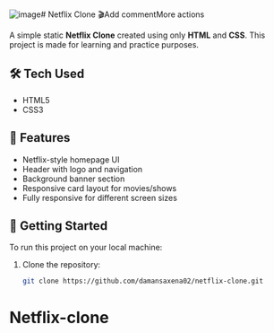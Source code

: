 ![image](https://github.com/user-attachments/assets/21d3c83d-e3b1-4b3b-94aa-fca7bb8063e0)# Netflix Clone 🎬Add commentMore actions

A simple static **Netflix Clone** created using only **HTML** and **CSS**. This project is made for learning and practice purposes.

## 🛠️ Tech Used

- HTML5
- CSS3

## 📁 Features

- Netflix-style homepage UI
- Header with logo and navigation
- Background banner section
- Responsive card layout for movies/shows
- Fully responsive for different screen sizes

## 🚀 Getting Started

To run this project on your local machine:

1. Clone the repository:
   ```bash
   git clone https://github.com/damansaxena02/netflix-clone.git
# Netflix-clone
